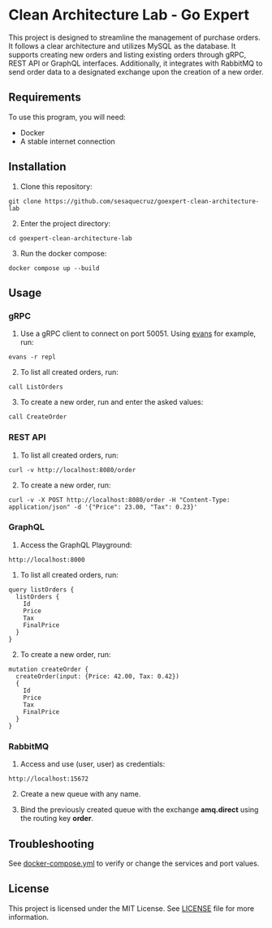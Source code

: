 # Clean Architecture Lab - Go Expert

This project is designed to streamline the management of purchase orders. It follows a clear architecture and utilizes MySQL as the database. It supports creating new orders and listing existing orders through gRPC, REST API or GraphQL interfaces. Additionally, it integrates with RabbitMQ to send order data to a designated exchange upon the creation of a new order.

## Requirements

To use this program, you will need:

- Docker
- A stable internet connection

## Installation

1. Clone this repository:

```
git clone https://github.com/sesaquecruz/goexpert-clean-architecture-lab
```

2. Enter the project directory:

```
cd goexpert-clean-architecture-lab
```

3. Run the docker compose:

```
docker compose up --build
```

## Usage

### gRPC

1. Use a gRPC client to connect on port 50051. Using [evans](https://github.com/ktr0731/evans) for example, run:

```
evans -r repl
```

2. To list all created orders, run:

```
call ListOrders
```

3. To create a new order, run and enter the asked values:

```
call CreateOrder
```

### REST API

1. To list all created orders, run:

```
curl -v http://localhost:8080/order
```

2. To create a new order, run:

```
curl -v -X POST http://localhost:8080/order -H "Content-Type: application/json" -d '{"Price": 23.00, "Tax": 0.23}'
```

### GraphQL

1. Access the GraphQL Playground:

```
http://localhost:8000
```

1. To list all created orders, run:

```
query listOrders {
  listOrders {
    Id
    Price
    Tax
    FinalPrice
  }
}
```

2. To create a new order, run:

```
mutation createOrder {
  createOrder(input: {Price: 42.00, Tax: 0.42})
  {
    Id
    Price
    Tax
    FinalPrice
  }
}
```

### RabbitMQ

1. Access and use (user, user) as credentials:

```
http://localhost:15672
```

2. Create a new queue with any name.

3. Bind the previously created queue with the exchange **amq.direct** using the routing key **order**.

## Troubleshooting

See [docker-compose.yml](./docker-compose.yml) to verify or change the services and port values.

## License

This project is licensed under the MIT License. See [LICENSE](./LICENSE) file for more information.
